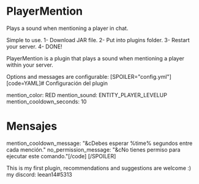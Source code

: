 # PlayerMention
Plays a sound when mentioning a player in chat.

Simple to use.
1- Download JAR file.
2- Put into plugins folder.
3- Restart your server.
4- DONE!

PlayerMention
is a plugin that plays a sound when mentioning a player within your server.

Options and messages are configurable:
[SPOILER="config.yml"]
[code=YAML]# Configuración del plugin

mention_color: RED
mention_sound: ENTITY_PLAYER_LEVELUP
mention_cooldown_seconds: 10

# Mensajes

mention_cooldown_message: "&cDebes esperar %time% segundos entre cada mención."
no_permission_message: "&cNo tienes permiso para ejecutar este comando."[/code]
[/SPOILER]


This is my first plugin, recommendations and suggestions are welcome :) my discord: leean14#5313
